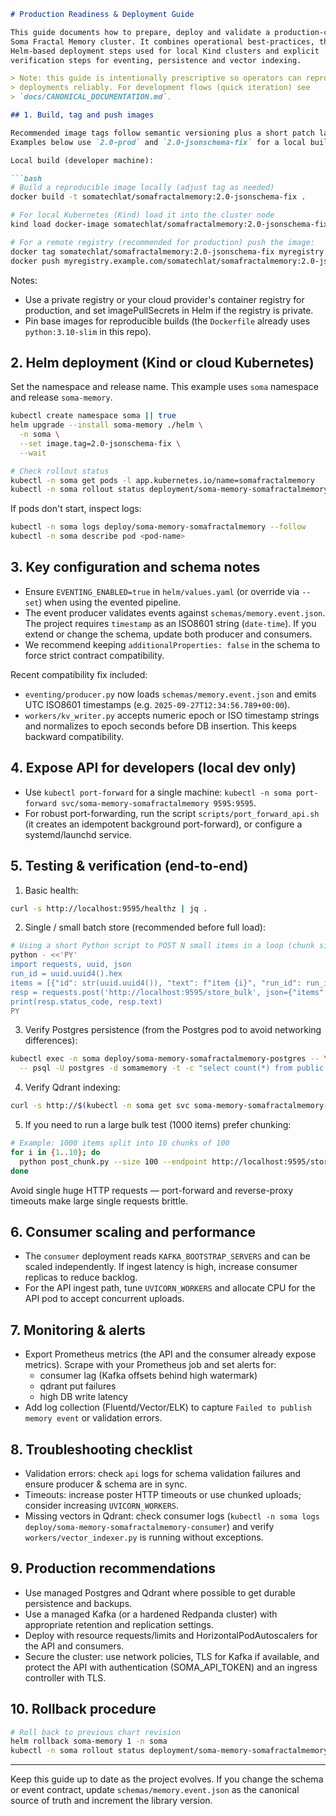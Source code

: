 ```markdown
# Production Readiness & Deployment Guide

This guide documents how to prepare, deploy and validate a production-capable
Soma Fractal Memory cluster. It combines operational best-practices, the
Helm-based deployment steps used for local Kind clusters and explicit
verification steps for eventing, persistence and vector indexing.

> Note: this guide is intentionally prescriptive so operators can reproduce
> deployments reliably. For development flows (quick iteration) see
> `docs/CANONICAL_DOCUMENTATION.md`.

## 1. Build, tag and push images

Recommended image tags follow semantic versioning plus a short patch label.
Examples below use `2.0-prod` and `2.0-jsonschema-fix` for a local build.

Local build (developer machine):

```bash
# Build a reproducible image locally (adjust tag as needed)
docker build -t somatechlat/somafractalmemory:2.0-jsonschema-fix .

# For local Kubernetes (Kind) load it into the cluster node
kind load docker-image somatechlat/somafractalmemory:2.0-jsonschema-fix --name soma-cluster

# For a remote registry (recommended for production) push the image:
docker tag somatechlat/somafractalmemory:2.0-jsonschema-fix myregistry.example.com/somatechlat/somafractalmemory:2.0-jsonschema-fix
docker push myregistry.example.com/somatechlat/somafractalmemory:2.0-jsonschema-fix
```

Notes:
- Use a private registry or your cloud provider's container registry for
  production, and set imagePullSecrets in Helm if the registry is private.
- Pin base images for reproducible builds (the `Dockerfile` already uses
  `python:3.10-slim` in this repo).

## 2. Helm deployment (Kind or cloud Kubernetes)

Set the namespace and release name. This example uses `soma` namespace and
release `soma-memory`.

```bash
kubectl create namespace soma || true
helm upgrade --install soma-memory ./helm \
  -n soma \
  --set image.tag=2.0-jsonschema-fix \
  --wait

# Check rollout status
kubectl -n soma get pods -l app.kubernetes.io/name=somafractalmemory
kubectl -n soma rollout status deployment/soma-memory-somafractalmemory
```

If pods don't start, inspect logs:

```bash
kubectl -n soma logs deploy/soma-memory-somafractalmemory --follow
kubectl -n soma describe pod <pod-name>
```

## 3. Key configuration and schema notes

- Ensure `EVENTING_ENABLED=true` in `helm/values.yaml` (or override via `--set`) when using the evented pipeline.
- The event producer validates events against `schemas/memory.event.json`. The project requires `timestamp` as an ISO8601 string (`date-time`). If you extend or change the schema, update both producer and consumers.
- We recommend keeping `additionalProperties: false` in the schema to force strict contract compatibility.

Recent compatibility fix included:

- `eventing/producer.py` now loads `schemas/memory.event.json` and emits UTC ISO8601 timestamps (e.g. `2025-09-27T12:34:56.789+00:00`).
- `workers/kv_writer.py` accepts numeric epoch or ISO timestamp strings and normalizes to epoch seconds before DB insertion. This keeps backward compatibility.

## 4. Expose API for developers (local dev only)

- Use `kubectl port-forward` for a single machine: `kubectl -n soma port-forward svc/soma-memory-somafractalmemory 9595:9595`.
- For robust port-forwarding, run the script `scripts/port_forward_api.sh` (it creates an idempotent background port-forward), or configure a systemd/launchd service.

## 5. Testing & verification (end-to-end)

1. Basic health:

```bash
curl -s http://localhost:9595/healthz | jq .
```

2. Single / small batch store (recommended before full load):

```bash
# Using a short Python script to POST N small items in a loop (chunk size 50)
python - <<'PY'
import requests, uuid, json
run_id = uuid.uuid4().hex
items = [{"id": str(uuid.uuid4()), "text": f"item {i}", "run_id": run_id} for i in range(50)]
resp = requests.post('http://localhost:9595/store_bulk', json={"items": items})
print(resp.status_code, resp.text)
PY
```

3. Verify Postgres persistence (from the Postgres pod to avoid networking differences):

```bash
kubectl exec -n soma deploy/soma-memory-somafractalmemory-postgres -- \
  -- psql -U postgres -d somamemory -t -c "select count(*) from public.kv_store where value::text like '%<RUN_ID>%';"
```

4. Verify Qdrant indexing:

```bash
curl -s http://$(kubectl -n soma get svc soma-memory-somafractalmemory-qdrant -o jsonpath='{.spec.clusterIP}'):6333/collections/api_ns | jq .
```

5. If you need to run a large bulk test (1000 items) prefer chunking:

```bash
# Example: 1000 items split into 10 chunks of 100
for i in {1..10}; do
  python post_chunk.py --size 100 --endpoint http://localhost:9595/store_bulk
done
```

Avoid single huge HTTP requests — port-forward and reverse-proxy timeouts make large single requests brittle.

## 6. Consumer scaling and performance

- The `consumer` deployment reads `KAFKA_BOOTSTRAP_SERVERS` and can be scaled independently. If ingest latency is high, increase consumer replicas to reduce backlog.
- For the API ingest path, tune `UVICORN_WORKERS` and allocate CPU for the API pod to accept concurrent uploads.

## 7. Monitoring & alerts

- Export Prometheus metrics (the API and the consumer already expose metrics). Scrape with your Prometheus job and set alerts for:
  - consumer lag (Kafka offsets behind high watermark)
  - qdrant put failures
  - high DB write latency
- Add log collection (Fluentd/Vector/ELK) to capture `Failed to publish memory event` or validation errors.

## 8. Troubleshooting checklist

- Validation errors: check `api` logs for schema validation failures and ensure producer & schema are in sync.
- Timeouts: increase poster HTTP timeouts or use chunked uploads; consider increasing `UVICORN_WORKERS`.
- Missing vectors in Qdrant: check consumer logs (`kubectl -n soma logs deploy/soma-memory-somafractalmemory-consumer`) and verify `workers/vector_indexer.py` is running without exceptions.

## 9. Production recommendations

- Use managed Postgres and Qdrant where possible to get durable persistence and backups.
- Use a managed Kafka (or a hardened Redpanda cluster) with appropriate retention and replication settings.
- Deploy with resource requests/limits and HorizontalPodAutoscalers for the API and consumers.
- Secure the cluster: use network policies, TLS for Kafka if available, and protect the API with authentication (SOMA_API_TOKEN) and an ingress controller with TLS.

## 10. Rollback procedure

```bash
# Roll back to previous chart revision
helm rollback soma-memory 1 -n soma
kubectl -n soma rollout status deployment/soma-memory-somafractalmemory
```

---

Keep this guide up to date as the project evolves. If you change the schema or event contract, update `schemas/memory.event.json` as the canonical source of truth and increment the library version.

```
